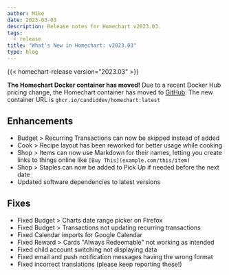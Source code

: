```yaml
---
author: Mike
date: 2023-03-03
description: Release notes for Homechart v2023.03.
tags:
  - release
title: "What's New in Homechart: v2023.03"
type: blog
---
```


{{< homechart-release version="2023.03" >}}

**The Homechart Docker container has moved!**  Due to a recent Docker Hub pricing change, the Homechart container has moved to [GitHub](https://github.com/candiddev/homechart/pkgs/container/homechart).  The new container URL is `ghcr.io/candiddev/homechart:latest`

## Enhancements

- Budget > Recurring Transactions can now be skipped instead of added
- Cook > Recipe layout has been reworked for better usage while cooking
- Shop > Items can now use Markdown for their names, letting you create links to things online like `[Buy This](example.com/this/item)`
- Shop > Staples can now be added to Pick Up if needed before the next date
- Updated software dependencies to latest versions

## Fixes

- Fixed Budget > Charts date range picker on Firefox
- Fixed Budget > Transactions not updating recurring transactions
- Fixed Calendar imports for Google Calendar
- Fixed Reward > Cards "Always Redeemable" not working as intended
- Fixed child account switching not displaying data
- Fixed email and push notification messages having the wrong format
- Fixed incorrect translations (please keep reporting these!)
